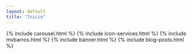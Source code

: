 ```yaml
---
layout: default
title: "Inicio"
---
```


{% include carousel.html %}
{% include icon-services.html %}
{% include mvbarros.html %}
{% include banner.html %}
{% include blog-posts.html %}